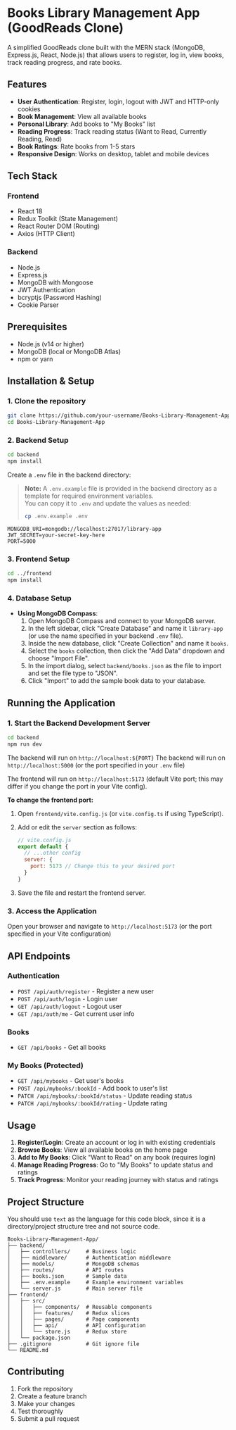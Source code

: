 # Books Library Management App (GoodReads Clone)

A simplified GoodReads clone built with the MERN stack (MongoDB, Express.js, React, Node.js) that allows users to register, log in, view books, track reading progress, and rate books.

## Features

- **User Authentication**: Register, login, logout with JWT and HTTP-only cookies
- **Book Management**: View all available books
- **Personal Library**: Add books to "My Books" list
- **Reading Progress**: Track reading status (Want to Read, Currently Reading, Read)
- **Book Ratings**: Rate books from 1-5 stars
- **Responsive Design**: Works on desktop, tablet and mobile devices

## Tech Stack

### Frontend

- React 18
- Redux Toolkit (State Management)
- React Router DOM (Routing)
- Axios (HTTP Client)

### Backend

- Node.js
- Express.js
- MongoDB with Mongoose
- JWT Authentication
- bcryptjs (Password Hashing)
- Cookie Parser

## Prerequisites

- Node.js (v14 or higher)
- MongoDB (local or MongoDB Atlas)
- npm or yarn

## Installation & Setup

### 1. Clone the repository

```bash
git clone https://github.com/your-username/Books-Library-Management-App.git
cd Books-Library-Management-App
```

### 2. Backend Setup

```bash
cd backend
npm install
```

Create a `.env` file in the backend directory:

> **Note:** A `.env.example` file is provided in the backend directory as a template for required environment variables.  
> You can copy it to `.env` and update the values as needed:
>
> ```bash
> cp .env.example .env
> ```

```env
MONGODB_URI=mongodb://localhost:27017/library-app
JWT_SECRET=your-secret-key-here
PORT=5000
```

### 3. Frontend Setup

```bash
cd ../frontend
npm install
```

### 4. Database Setup

- **Using MongoDB Compass**:  
  1. Open MongoDB Compass and connect to your MongoDB server.
  2. In the left sidebar, click "Create Database" and name it `library-app` (or use the name specified in your backend `.env` file).
  3. Inside the new database, click "Create Collection" and name it `books`.
  4. Select the `books` collection, then click the "Add Data" dropdown and choose "Import File".
  5. In the import dialog, select `backend/books.json` as the file to import and set the file type to "JSON".
  6. Click "Import" to add the sample book data to your database.

## Running the Application

### 1. Start the Backend Development Server

```bash
cd backend
npm run dev
```

The backend will run on `http://localhost:${PORT}`
The backend will run on `http://localhost:5000` (or the port specified in your `.env` file)

The frontend will run on `http://localhost:5173` (default Vite port; this may differ if you change the port in your Vite config).

**To change the frontend port:**  

1. Open `frontend/vite.config.js` (or `vite.config.ts` if using TypeScript).  

2. Add or edit the `server` section as follows:

   ```js
   // vite.config.js
   export default {
     // ...other config
     server: {
       port: 5173 // Change this to your desired port
     }
   }
   ```

3. Save the file and restart the frontend server.

### 3. Access the Application

Open your browser and navigate to `http://localhost:5173` (or the port specified in your Vite configuration)

## API Endpoints

### Authentication

- `POST /api/auth/register` - Register a new user
- `POST /api/auth/login` - Login user
- `GET /api/auth/logout` - Logout user
- `GET /api/auth/me` - Get current user info

### Books

- `GET /api/books` - Get all books

### My Books (Protected)

- `GET /api/mybooks` - Get user's books
- `POST /api/mybooks/:bookId` - Add book to user's list
- `PATCH /api/mybooks/:bookId/status` - Update reading status
- `PATCH /api/mybooks/:bookId/rating` - Update rating

## Usage

1. **Register/Login**: Create an account or log in with existing credentials
2. **Browse Books**: View all available books on the home page
3. **Add to My Books**: Click "Want to Read" on any book (requires login)
4. **Manage Reading Progress**: Go to "My Books" to update status and ratings
5. **Track Progress**: Monitor your reading journey with status and ratings

## Project Structure

You should use `text` as the language for this code block, since it is a directory/project structure tree and not source code.

```text
Books-Library-Management-App/
├── backend/
│   ├── controllers/     # Business logic
│   ├── middleware/      # Authentication middleware
│   ├── models/          # MongoDB schemas
│   ├── routes/          # API routes
│   ├── books.json       # Sample data
│   ├── .env.example     # Example environment variables
│   └── server.js        # Main server file
├── frontend/
│   ├── src/
│   │   ├── components/  # Reusable components
│   │   ├── features/    # Redux slices
│   │   ├── pages/       # Page components
│   │   ├── api/         # API configuration
│   │   └── store.js     # Redux store
│   └── package.json
├── .gitignore           # Git ignore file
└── README.md

```

## Contributing

1. Fork the repository
2. Create a feature branch
3. Make your changes
4. Test thoroughly
5. Submit a pull request
